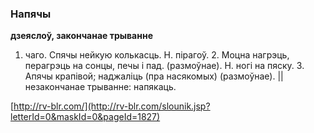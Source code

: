 ### Напячы
**дзеяслоў, закончанае трыванне**

1. чаго. Спячы нейкую колькасць. Н. пірагоў. 2. Моцна нагрэць, перагрэць на сонцы, печы і пад. (размоўнае). Н. ногі на пяску. 3. Апячы крапівой; наджаліць (пра насякомых) (размоўнае). || незакончанае трыванне: напякаць.

<a rel="author">[http://rv-blr.com/](http://rv-blr.com/slounik.jsp?letterId=0&maskId=0&pageId=1827)</a>
